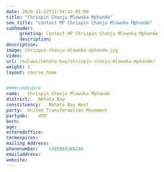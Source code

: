 ```yaml
---
date: 2020-11-22T11:54:12-05:00
title: "Chrispin Chanju Mlowoka Mphande"
seo_title: "contact MP Chrispin Chanju Mlowoka Mphande"
subheader:
     greeting: Contact MP Chrispin Chanju Mlowoka Mphande
     description: 
description: 
image: chrispin-chanju-mlowoka-mphande.jpg
video: 
url: /malawi/nkhata-bay/chrispin-chanju-mlowoka-mphande/
weight: 1
layout: course_home


####candidate
name:	Chrispin Chanju Mlowoka Mphande
district:	Nkhata Bay
constituency: 	Nkhata Bay West
party:	United Transformation Movement
partyab:	UTM
born:
age: 
enteredoffice:	
termexpires:	
mailing Address:
phonenumber:	+265888386246	
emailaddress:	
website:	
---
```


